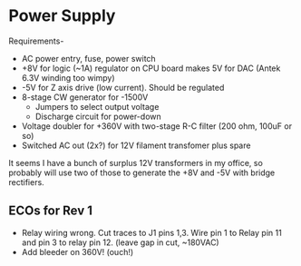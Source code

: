 # Power Supply

Requirements-

* AC power entry, fuse, power switch
* +8V for logic (~1A) regulator on CPU board makes 5V for DAC (Antek 6.3V winding too wimpy)
* -5V for Z axis drive (low current).  Should be regulated
* 8-stage CW generator for -1500V
   * Jumpers to select output voltage
   * Discharge circuit for power-down
* Voltage doubler for +360V with two-stage R-C filter (200 ohm, 100uF or so)
* Switched AC out (2x?) for 12V filament transfomer plus spare

It seems I have a bunch of surplus 12V transformers in my office, so probably will use two of those
to generate the +8V and -5V with bridge rectifiers.

## ECOs for Rev 1

* Relay wiring wrong.  Cut traces to J1 pins 1,3.  Wire pin 1 to Relay pin 11 and pin 3 to relay pin 12.
  (leave gap in cut, ~180VAC)
* Add bleeder on 360V!  (ouch!)
